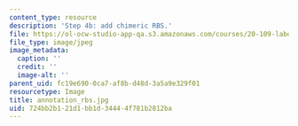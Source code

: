```yaml
---
content_type: resource
description: 'Step 4b: add chimeric RBS.'
file: https://ol-ocw-studio-app-qa.s3.amazonaws.com/courses/20-109-laboratory-fundamentals-in-biological-engineering-fall-2007/724bb2b121d1bb1d34444f781b2812ba_annotation_rbs.jpg
file_type: image/jpeg
image_metadata:
  caption: ''
  credit: ''
  image-alt: ''
parent_uid: fc19e690-0ca7-af8b-d48d-3a5a9e329f01
resourcetype: Image
title: annotation_rbs.jpg
uid: 724bb2b1-21d1-bb1d-3444-4f781b2812ba
---
```

